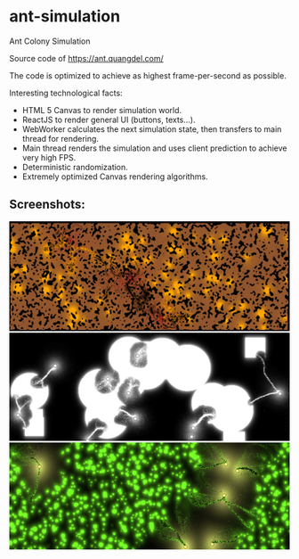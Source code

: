 # ant-simulation
Ant Colony Simulation

Source code of https://ant.quangdel.com/

The code is optimized to achieve as highest frame-per-second as possible.

Interesting technological facts:
- HTML 5 Canvas to render simulation world.
- ReactJS to render general UI (buttons, texts...).
- WebWorker calculates the next simulation state, then transfers to main thread for rendering.
- Main thread renders the simulation and uses client prediction to achieve very high FPS.
- Deterministic randomization.
- Extremely optimized Canvas rendering algorithms.

## Screenshots:
![Classic](https://github.com/pqhuy98/ant-simulation/blob/master/screenshots/classic.png)
![White](https://github.com/pqhuy98/ant-simulation/blob/master/screenshots/white.png)
![FelColony](https://github.com/pqhuy98/ant-simulation/blob/master/screenshots/fel-colony.png)
